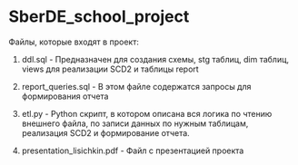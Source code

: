 # SberDE_school_project

Файлы, которые входят в проект:
1) ddl.sql - Предназначен для создания схемы, stg таблиц, dim таблиц, views для реализации SCD2 и таблицы report

2) report_queries.sql - В этом файле содержатся запросы для формирования отчета

3) etl.py - Python скрипт, в котором описана вся логика по чтению внешнего файла, по записи данных по нужным таблицам, реализация SCD2 и формирование отчета.

4) presentation_lisichkin.pdf - Файл с презентацией проекта
